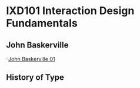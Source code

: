 IXD101 Interaction Design Fundamentals 
======================================

John Baskerville
----------------

-[John Baskerville 01](https://sarahcupples.github.io/john_baskerville/)


History of Type
---------------
